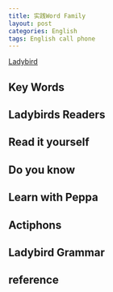 ```yaml
---
title: 实践Word Family
layout: post
categories: English
tags: English call phone
---
```


[Ladybird](https://www.ladybirdeducation.co.uk)

## Key Words

## Ladybirds Readers

## Read it yourself

## Do you know

## Learn with Peppa

## Actiphons

## Ladybird Grammar

## reference

